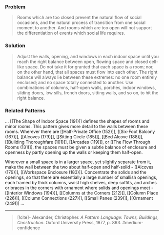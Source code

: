### Problem
>Rooms which are too closed prevent the natural flow of social occasions, and the natural process of transition from one social moment to another. And rooms which are too open will not support the differentiation of events which social life requires.

### Solution
>Adjust the walls, opening, and windows in each indoor space until you reach the right balance between open, flowing space and closed cell-like space. Do not take it for granted that each space is a room; nor, on the other hand, that all spaces must flow into each other. The right balance will always lie between these extremes: no one room entirely enclosed; and no space totally connected to another. Use combinations of columns, half-open walls, porches, indoor windows, sliding doors, low sills, french doors, sitting walls, and so on, to hit the right balance.

### Related Patterns
... [[The Shape of Indoor Space (191)]] defines the shapes of rooms and minor rooms. This pattern gives more detail to the walls between these rooms. Wherever there are [[Half-Private Office (152)]], [[Six-Foot Balcony (167)]], [[Alcoves (179)]], [[Sitting Circle (185)]], [[Bed Alcove (188)]], [[Building Thoroughfare (101)]], [[Arcades (119)]], or [[The Flow Through Rooms (131)]], the spaces must be given a subtle balance of enclosure and openness by partly opening up the walls or keeping them half-open.

Wherever a small space is in a larger space, yet slightly separate from it, make the wall between the two about half-open and half-solid - [[Alcoves (179)]], [[Workspace Enclosure (183)]]. Concentrate the solids and the openings, so that there are essentially a large number of smallish openings, each framed by thick columns, waist high shelves, deep soffits, and arches or braces in the corners with ornament where solids and openings meet - [[Interior Windows (194)]], [[Columns at the Corners (212)]], [[Column Place (226)]], [[Column Connections (227)]], [[Small Panes (239)]], [[Ornament (249)]] ...

---

> [!cite]- Alexander, Christopher. _A Pattern Language: Towns, Buildings, Construction_. Oxford University Press, 1977, p. 893.
> #medium-confidence 